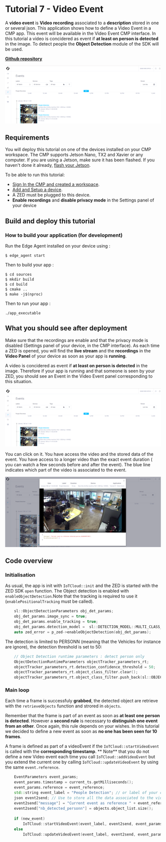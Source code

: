 # Tutorial 7 - Video Event

A **video event** is **Video recording** associated to a **description** stored in one or several json.
This application shows how to define a Video Event in a CMP app. This event will be available in the Video Event CMP interface.
In this tutorial a video is concidered as event if **at least on person is detected** in the image. To detect people the **Object Detection** module of the SDK will be used. 

[**Github repository**](https://github.com/stereolabs/cmp-examples/tree/main/tutorials/tutorial_07_video_event)

![](./images/event_detected_people.png " ")


## Requirements
You will deploy this tutorial on one of the devices installed on your CMP workspace. The CMP supports Jetson Nano, TX2 and Xavier or any computer. If you are using a Jetson, make sure it has been flashed. If you haven't done it already, [flash your Jetson](https://docs.nvidia.com/sdk-manager/install-with-sdkm-jetson/index.html).

To be able to run this tutorial:
- [Sign In the CMP and created a workspace](https://www.stereolabs.com/docs/cloud/overview/get-started/).
- [Add and Setup a device](https://www.stereolabs.com/docs/cloud/overview/get-started/#add-a-camera).
- A ZED must be plugged to this device.
- **Enable recordings** and **disable privacy mode** in the Settings panel of your device


## Build and deploy this tutorial

### How to build your application (for development)

Run the Edge Agent installed on your device using :
```
$ edge_agent start
```

Then to build your app :
```
$ cd sources
$ mkdir build
$ cd build
$ cmake ..
$ make -j$(nproc)
```

Then to run your app :
```
./app_executable
```

## What you should see after deployment
Make sure that the recordings are enable and that the privacy mode is disabled (Settings panel of your device, in the CMP interface).
As each time a ZED is opened, you will find the **live stream** and the **recordings** in the **Video Panel** of your device as soon as your app is **running**.

A video is concidered as event if **at least on person is detected** in the image. Therefore if your app is running and that someone is seen by your ZED, you should see an Event in the Video Event panel corresponding to this situation.

![](./images/event_detected_people.png " ")

You can click on it. You have access the video and the stored data of the event. You have access to a longer video than the exact event duration ( you can watch a few seconds before and after the event). The blue line indicates which part of the video is associated to the event.

![](./images/event_visualisation.png " ")


## Code overview

### Initialisation
As usual, the app is init with `IoTCloud::init` and the ZED is started with  the ZED SDK `open` function.
The Object detection is enabled with `enableObjectDetection`.Note that the tracking is required to use it (`enablePositionalTracking` must be called).

```c++
    sl::ObjectDetectionParameters obj_det_params;
    obj_det_params.image_sync = true;
    obj_det_params.enable_tracking = true;
    obj_det_params.detection_model =  sl::DETECTION_MODEL::MULTI_CLASS_BOX;
    auto zed_error = p_zed->enableObjectDetection(obj_det_params);
```

The detection is limited to PERSONN (meaning that the Vehicles for instance are ignore), the detection threshold is set to 50:

```c++
    // Object Detection runtime parameters : detect person only
    ObjectDetectionRuntimeParameters objectTracker_parameters_rt;
    objectTracker_parameters_rt.detection_confidence_threshold = 50;
    objectTracker_parameters_rt.object_class_filter.clear();
    objectTracker_parameters_rt.object_class_filter.push_back(sl::OBJECT_CLASS::PERSON);
```


### Main loop

Each time a frame is successfuly **grabbed**, the detected object are retrieve with the `retrieveObjects` function and strored in `objects`.

Remember that the frame is part of an event as soon as **at least one person is detected**. However a **second rule** is necessary to **distinguish one event from an other**. Once again, this rule depends on your wishes. In this tutorial we decided to define a new event as soon as **no one has been seen for 10 frames**. 

A frame is defined as part of a videoEvent if the `IoTCloud::startVideoEvent` is called with the **corresponding timestamp**.
** Note** that you do not define a new Video event each time you call `IoTCloud::addVideoEvent` but you extend the current one by calling `IoTCloud::updateVideoEvent` by using the same `event.reference`.

```c++
    EventParameters event_params;
    event_params.timestamp = current_ts.getMilliseconds();
    event_params.reference = event_reference;    
    std::string event_label = "People Detection"; // or label of your choice
    json event2send; // Use to store all the data associated to the video event. 
    event2send["message"] = "Current event as reference " + event_reference;
    event2send["nb_detected_personn"] = objects.object_list.size();

    if (new_event)
        IoTCloud::startVideoEvent(event_label, event2send, event_params);
    else
        IoTCloud::updateVideoEvent(event_label, event2send, event_params);


```